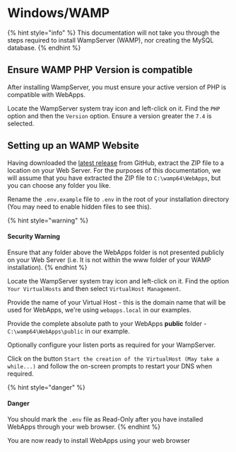 # Windows/WAMP

{% hint style="info" %}
This documentation will not take you through the steps required to install WampServer (WAMP), nor creating the MySQL database.
{% endhint %}

## Ensure WAMP PHP Version is compatible

After installing WampServer, you must ensure your active version of PHP is compatible with WebApps.

Locate the WampServer system tray icon and left-click on it. Find the `PHP` option and then the `Version` option. Ensure a version greater the `7.4` is selected.

## Setting up an WAMP Website

Having downloaded the [latest release](https://github.com/RTWA/WebApps/releases/latest) from GitHub, extract the ZIP file to a location on your Web Server. For the purposes of this documentation, we will assume that you have extracted the ZIP file to `C:\wamp64\WebApps`, but you can choose any folder you like.

Rename the `.env.example` file to `.env` in the root of your installation directory (You may need to enable hidden files to see this).

{% hint style="warning" %}
#### Security Warning

Ensure that any folder above the WebApps folder is not presented publicly on your Web Server (i.e. It is not within the www folder of your WAMP installation).
{% endhint %}

Locate the WampServer system tray icon and left-click on it. Find the option `Your VirtualHosts` and then select `VirtualHost Management`.

Provide the name of your Virtual Host - this is the domain name that will be used for WebApps, we're using `webapps.local` in our examples.

Provide the complete absolute path to your WebApps **public** folder - `C:\wamp64\WebApps\public` in our example.

Optionally configure your listen ports as required for your WampServer.

Click on the button `Start the creation of the VirtualHost (May take a while...)` and follow the on-screen prompts to restart your DNS when required.

{% hint style="danger" %}
#### Danger

You should mark the `.env` file as Read-Only after you have installed WebApps through your web browser.
{% endhint %}

You are now ready to install WebApps using your web browser
